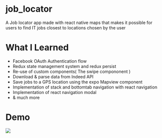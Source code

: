 # job_locator

A Job locator app made with react native maps that makes it possible for users to find IT jobs closest to locations chosen by the user

# What I Learned

* Facebook OAuth Authentication flow
* Redux state management system and redux persist
* Re-use of custom components( The swipe compononent )
* Download & parse data from Indeed API
* Save jobs to a GPS location using the expo Mapview component 
* Implementation of stack and bottomtab navigation with react navigation
* Implementation of react navigation modal
* & much more

# Demo

![](https://media.giphy.com/media/lQOReHt2ZF94dtyIyC/giphy.gif)


